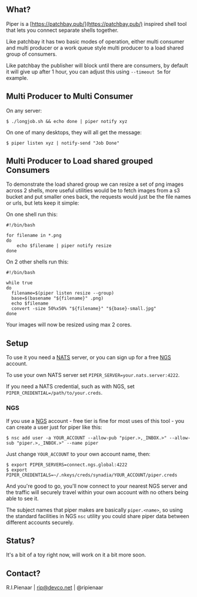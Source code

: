 ## What?

Piper is a [https://patchbay.pub/](https://patchbay.pub/) inspired shell tool that lets you connect separate shells together.

Like patchbay it has two basic modes of operation, either multi consumer and multi producer or a work queue style multi producer to a load shared group of consumers.

Like patchbay the publisher will block until there are consumers, by default it will give up after 1 hour, you can adjust this using `--timeout 5m` for example.

## Multi Producer to Multi Consumer

On any server:

```
$ ./longjob.sh && echo done | piper notify xyz
```

On one of many desktops, they will all get the message:

```
$ piper listen xyz | notify-send "Job Done"
```

## Multi Producer to Load shared grouped Consumers

To demonstrate the load shared group we can resize a set of png images across 2 shells, more useful utilities would be to fetch images from a s3 bucket and put smaller ones back, the requests would just be the file names or urls, but lets keep it simple:

On one shell run this:

```
#!/bin/bash

for filename in *.png
do
    echo $filename | piper notify resize
done
```

On 2 other shells run this:

```
#!/bin/bash

while true
do
  filename=$(piper listen resize --group)
  base=$(basename "${filename}" .png)
  echo $filename
  convert -size 50%x50% "${filename}" "${base}-small.jpg"
done
```

Your images will now be resized using max 2 cores.

## Setup

To use it you need a [NATS](https://nats.io) server, or you can sign up for a free [NGS](https://synadia.com/ngs) account.

To use your own NATS server set `PIPER_SERVER=your.nats.server:4222`.

If you need a NATS credential, such as with NGS, set `PIPER_CREDENTIAL=/path/to/your.creds`.

### NGS

If you use a [NGS](https://synadia.com/ngs) account - free tier is fine for most uses of this tool - you can create a user just for piper like this:

```
$ nsc add user -a YOUR_ACCOUNT --allow-pub "piper.>,_INBOX.>" --allow-sub "piper.>,_INBOX.>" --name piper
```

Just change `YOUR_ACCOUNT` to your own account name, then:

```
$ export PIPER_SERVERS=connect.ngs.global:4222
$ export PIPER_CREDENTIALS=~/.nkeys/creds/synadia/YOUR_ACCOUNT/piper.creds
```

And you're good to go, you'll now connect to your nearest NGS server and the traffic will securely travel within your own account with no others being able to see it.

The subject names that piper makes are basically `piper.<name>`, so using the standard facilities in NGS `nsc` utility you could share piper data between different accounts securely.

## Status?

It's a bit of a toy right now, will work on it a bit more soon.

## Contact?

R.I.Pienaar | rip@devco.net | @ripienaar